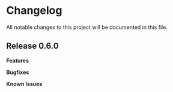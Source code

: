# Changelog

All notable changes to this project will be documented in this file.

## Release 0.6.0

**Features**

**Bugfixes**

**Known Issues**
